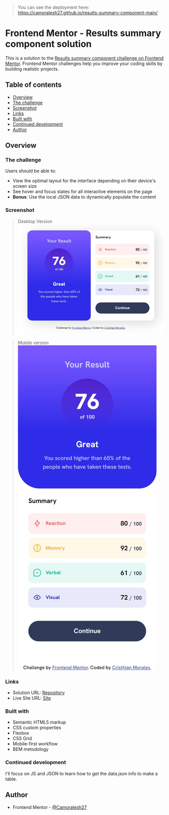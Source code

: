 > You can see the deployment here: https://camoralesh27.github.io/results-summary-component-main/

# Frontend Mentor - Results summary component solution

This is a solution to the [Results summary component challenge on Frontend Mentor](https://www.frontendmentor.io/challenges/results-summary-component-CE_K6s0maV). Frontend Mentor challenges help you improve your coding skills by building realistic projects. 

## Table of contents

  - [Overview](#overview)
  - [The challenge](#the-challenge)
  - [Screenshot](#screenshot)
  - [Links](#links)
  - [Built with](#built-with)
  - [Continued development](#continued-development)
  - [Author](#author)


## Overview

### The challenge

Users should be able to:

- View the optimal layout for the interface depending on their device's screen size
- See hover and focus states for all interactive elements on the page
- **Bonus**: Use the local JSON data to dynamically populate the content

### Screenshot
> Desktop Version
![](./design/desktop%20version.jpg)

> Mobile version
![](./design/mobile%20version.jpg)


### Links

- Solution URL: [Repository](https://github.com/Camoralesh27/results-summary-component-main)
- Live Site URL: [Site](https://camoralesh27.github.io/results-summary-component-main/)

### Built with

- Semantic HTML5 markup
- CSS custom properties
- Flexbox
- CSS Grid
- Mobile-first workflow
- BEM metodology 

### Continued development

I'll focus on JS and JSON to learn how to get the data.json info to make a table. 


## Author

- Frontend Mentor - [@Camoralesh27](https://www.frontendmentor.io/profile/Camoralesh27)


